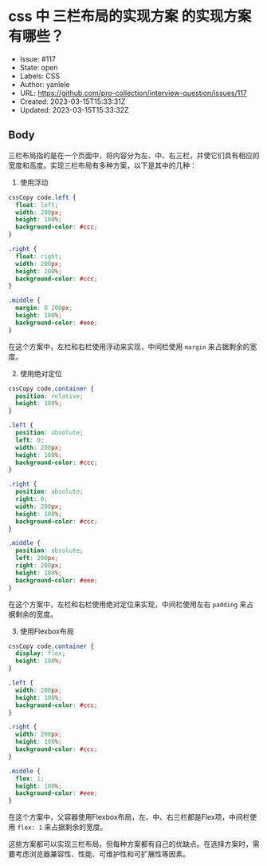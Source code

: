 # css 中 三栏布局的实现方案 的实现方案有哪些？

- Issue: #117
- State: open
- Labels: CSS
- Author: yanlele
- URL: https://github.com/pro-collection/interview-question/issues/117
- Created: 2023-03-15T15:33:31Z
- Updated: 2023-03-15T15:33:32Z

## Body

三栏布局指的是在一个页面中，将内容分为左、中、右三栏，并使它们具有相应的宽度和高度。实现三栏布局有多种方案，以下是其中的几种：

1. 使用浮动

```css
cssCopy code.left {
  float: left;
  width: 200px;
  height: 100%;
  background-color: #ccc;
}

.right {
  float: right;
  width: 200px;
  height: 100%;
  background-color: #ccc;
}

.middle {
  margin: 0 200px;
  height: 100%;
  background-color: #eee;
}
```

在这个方案中，左栏和右栏使用浮动来实现，中间栏使用 `margin` 来占据剩余的宽度。

2. 使用绝对定位

```css
cssCopy code.container {
  position: relative;
  height: 100%;
}

.left {
  position: absolute;
  left: 0;
  width: 200px;
  height: 100%;
  background-color: #ccc;
}

.right {
  position: absolute;
  right: 0;
  width: 200px;
  height: 100%;
  background-color: #ccc;
}

.middle {
  position: absolute;
  left: 200px;
  right: 200px;
  height: 100%;
  background-color: #eee;
}
```

在这个方案中，左栏和右栏使用绝对定位来实现，中间栏使用左右 `padding` 来占据剩余的宽度。

3. 使用Flexbox布局

```css
cssCopy code.container {
  display: flex;
  height: 100%;
}

.left {
  width: 200px;
  height: 100%;
  background-color: #ccc;
}

.right {
  width: 200px;
  height: 100%;
  background-color: #ccc;
}

.middle {
  flex: 1;
  height: 100%;
  background-color: #eee;
}
```

在这个方案中，父容器使用Flexbox布局，左、中、右三栏都是Flex项，中间栏使用 `flex: 1` 来占据剩余的宽度。

这些方案都可以实现三栏布局，但每种方案都有自己的优缺点。在选择方案时，需要考虑浏览器兼容性、性能、可维护性和可扩展性等因素。
